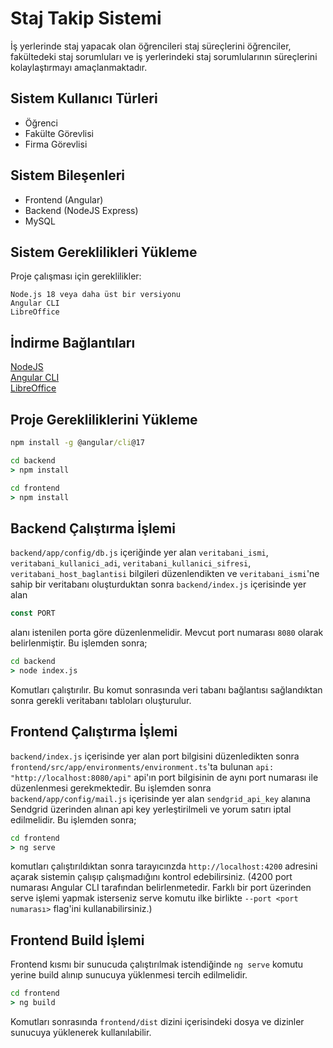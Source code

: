 # Staj Takip Sistemi
İş yerlerinde staj yapacak olan öğrencileri staj süreçlerini öğrenciler, fakültedeki staj sorumluları ve iş yerlerindeki staj sorumlularının süreçlerini kolaylaştırmayı amaçlanmaktadır.


## Sistem Kullanıcı Türleri
- Öğrenci
- Fakülte Görevlisi
- Firma Görevlisi


## Sistem Bileşenleri
- Frontend (Angular)
- Backend (NodeJS Express)
- MySQL


## Sistem Gereklilikleri Yükleme
Proje çalışması için gereklilikler:
```
Node.js 18 veya daha üst bir versiyonu
Angular CLI
LibreOffice
```

## İndirme Bağlantıları
[NodeJS](https://nodejs.org/en/download/) <br>
[Angular CLI](https://angular.io/cli) <br>
[LibreOffice](https://www.libreoffice.org/download/download-libreoffice/)

## Proje Gerekliliklerini Yükleme
```cmd
npm install -g @angular/cli@17
```
```cmd
cd backend 
> npm install
```
```cmd
cd frontend 
> npm install
```

## Backend Çalıştırma İşlemi
`backend/app/config/db.js` içeriğinde yer alan `veritabani_ismi`, `veritabani_kullanici_adi`, `veritabani_kullanici_sifresi`, `veritabani_host_baglantisi` bilgileri düzenlendikten ve `veritabani_ismi`'ne sahip bir veritabanı oluşturduktan sonra `backend/index.js` içerisinde yer alan 
```js
const PORT  
 ```
 alanı istenilen porta göre düzenlenmelidir. Mevcut port numarası `8080` olarak belirlenmiştir. Bu işlemden sonra;

```cmd
cd backend
> node index.js
```
Komutları çalıştırılır. Bu komut sonrasında veri tabanı bağlantısı sağlandıktan sonra gerekli veritabanı tabloları oluşturulur.

## Frontend Çalıştırma İşlemi
`backend/index.js` içerisinde yer alan port bilgisini düzenledikten sonra `frontend/src/app/environments/environment.ts`'ta bulunan `api: "http://localhost:8080/api"` api'ın port bilgisinin de aynı port numarası ile düzenlenmesi gerekmektedir. Bu işlemden sonra `backend/app/config/mail.js` içerisinde yer alan `sendgrid_api_key` alanına Sendgrid üzerinden alınan api key yerleştirilmeli ve yorum satırı iptal edilmelidir. Bu işlemden sonra;

```cmd
cd frontend
> ng serve
```
komutları çalıştırıldıktan sonra tarayıcınzda `http://localhost:4200` adresini açarak sistemin çalışıp çalışmadığını kontrol edebilirsiniz. (4200 port numarası Angular CLI tarafından belirlenmetedir. Farklı bir port üzerinden serve işlemi yapmak isterseniz serve komutu ilke birlikte `--port <port numarası>` flag'ini kullanabilirsiniz.)

## Frontend Build İşlemi
Frontend kısmı bir sunucuda çalıştırılmak istendiğinde `ng serve` komutu yerine build alınıp sunucuya yüklenmesi tercih edilmelidir. 
```cmd
cd frontend
> ng build
```
Komutları sonrasında `frontend/dist` dizini içerisindeki dosya ve dizinler sunucuya yüklenerek kullanılabilir. 

